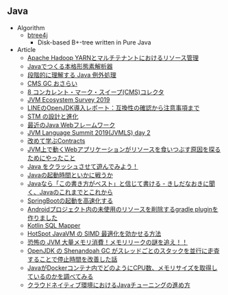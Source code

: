 ## Java

+ Algorithm
    + [btree4j](https://github.com/myui/btree4j)
        + Disk-based B+-tree written in Pure Java
+ Article
    + [Apache Hadoop YARNとマルチテナントにおけるリソース管理](https://www.slideshare.net/Cloudera_jp/apache-hadoop-yarn-107568692)
    + [Javaでつくる本格形態素解析器](https://www.slideshare.net/WorksApplications/java-82794239)
    + [段階的に理解する Java 例外処理](https://qiita.com/ts7i/items/d7f6c1cd5a14e55943d4)
    + [CMS GC おさらい](http://cco.hatenablog.jp/entry/2014/12/01/162240)
    + [8 コンカレント・マーク・スイープ(CMS)コレクタ](https://docs.oracle.com/javase/jp/8/docs/technotes/guides/vm/gctuning/cms.html)
    + [JVM Ecosystem Survey 2019](https://snyk.io/blog/jvm-ecosystem-survey-2019/)
    + [LINEのOpenJDK導入レポート：互換性の確認から注意事項まで](https://engineering.linecorp.com/ja/blog/line-open-jdk/)
    + [STM の設計と進化](https://www.dropbox.com/s/wqje7nnn0zoacl9/STM%E3%81%AE%E8%A8%AD%E8%A8%88%E3%81%A8%E9%80%B2%E5%8C%96_.pptx?dl=0)
    + [最近のJava Webフレームワーク](https://speakerdeck.com/kishida/java-web-framework-ccc-2019-spr)
    + [JVM Language Summit 2019(JVMLS) day 2](https://nowokay.hatenablog.com/entry/2019/07/31/203018)
    + [改めて学ぶContracts](https://speakerdeck.com/tommykw/gai-metexue-hucontracts)
    + [JVM上で動くWebアプリケーションがリソースを食いつぶす原因を探るためにやったこと](https://backlog.com/ja/blog/java-virtual-machine-system-performance-survey/)
    + [Java をクラッシュさせて遊んでみよう！](https://www.slideshare.net/YujiSoftware/java-196869151)
    + [Javaの起動時間といかに戦うか ](https://speakerdeck.com/kishida/how-to-fight-against-java-warmup-time)
    + [Javaなら「この書き方がベスト」と信じて書ける - きしだなおきに聞く、Javaのこれまでとこれから](https://employment.en-japan.com/engineerhub/entry/2019/10/29/103000)
    + [SpringBootの起動を高速化する](https://qiita.com/kaneuchi_0202/items/aae4c255b61cac09358d)
    + [Androidプロジェクト内の未使用のリソースを削除するgradle pluginを作りました](http://konifar.hatenablog.com/entry/2018/05/13/125311)
    + [Kotlin SQL Mapper](https://github.com/nakamura-to/komapper)
    + [HotSpot JavaVM の SIMD 最適化を効かせる方法](https://qiita.com/torao@github/items/be883ca5486a41fe96d6)
    + [恐怖の JVM 大量メモリ消費！メモリリークの謎を追え！！](https://blog.cybozu.io/entry/8218)
    + [OpenJDK の Shenandoah GC がスレッドごとのスタックを並行に走査することで停止時間を改善した話](https://developers.redhat.com/articles/2021/09/16/shenandoah-openjdk-17-sub-millisecond-gc-pauses#)
    + [JavaがDockerコンテナ内でどのようにCPU数、メモリサイズを取得しているのかを調べてみる](https://kazuhira-r.hatenablog.com/entry/2022/01/05/142023)
    + [クラウドネイティブ環境におけるJavaチューニングの進め方 ](https://techblog.yahoo.co.jp/entry/2022080330326593/?cpt_n=BlogPR&cpt_m=lnk&cpt_s=twitter)

